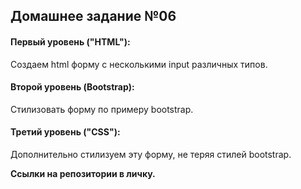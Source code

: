 
## Домашнее задание №06

#### Первый уровень ("HTML"):
Создаем html форму c несколькими input различных типов.

#### Второй уровень (Bootstrap):
Стилизовать форму по примеру bootstrap.

#### Третий уровень ("CSS"):
Дополнительно стилизуем эту форму, не теряя стилей bootstrap.


**Ссылки на репозитории в личку.**
